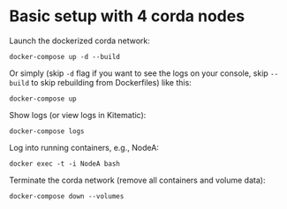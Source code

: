 # Basic setup with 4 corda nodes

Launch the dockerized corda network:

`docker-compose up -d --build`

Or simply (skip `-d` flag if you want to see the logs on your console, skip `--build` to skip rebuilding from Dockerfiles) like this:

`docker-compose up`

Show logs (or view logs in Kitematic):

`docker-compose logs`

Log into running containers, e.g., NodeA:

`docker exec -t -i NodeA bash`

Terminate the corda network (remove all containers and volume data):

`docker-compose down --volumes`